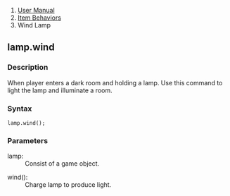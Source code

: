 <ol class="breadcrumb">
  <li><a href="#/docs/contents">User Manual</a></li>
  <li><a href="#/docs/item">Item Behaviors</a></li>
  <li class="active">Wind Lamp</li>
</ol>

## lamp.wind

### Description

When player enters a dark room and holding a lamp. Use this command to light the lamp and illuminate a room.

### Syntax

	lamp.wind();

### Parameters

<dl>
  <dt>lamp:</dt>
  <dd>Consist of a game object.</dd>
</dl>

<dl>
  <dt>wind():</dt>
  <dd>Charge lamp to produce light.</dd>
</dl>